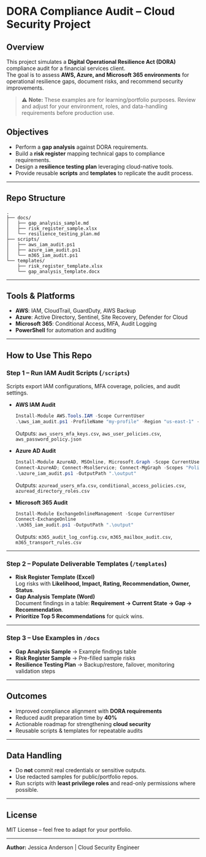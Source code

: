 # DORA Compliance Audit – Cloud Security Project

## Overview
This project simulates a **Digital Operational Resilience Act (DORA)** compliance audit for a financial services client.  
The goal is to assess **AWS, Azure, and Microsoft 365 environments** for operational resilience gaps, document risks, and recommend security improvements.

> ⚠️ **Note:** These examples are for learning/portfolio purposes. Review and adjust for your environment, roles, and data-handling requirements before production use.

## Objectives
- Perform a **gap analysis** against DORA requirements.
- Build a **risk register** mapping technical gaps to compliance requirements.
- Design a **resilience testing plan** leveraging cloud-native tools.
- Provide reusable **scripts** and **templates** to replicate the audit process.

---

## Repo Structure

```
.
├── docs/
│   ├── gap_analysis_sample.md
│   ├── risk_register_sample.xlsx
│   └── resilience_testing_plan.md
├── scripts/
│   ├── aws_iam_audit.ps1
│   ├── azure_iam_audit.ps1
│   └── m365_iam_audit.ps1
└── templates/
    ├── risk_register_template.xlsx
    └── gap_analysis_template.docx
```

---

## Tools & Platforms
- **AWS**: IAM, CloudTrail, GuardDuty, AWS Backup
- **Azure**: Active Directory, Sentinel, Site Recovery, Defender for Cloud
- **Microsoft 365**: Conditional Access, MFA, Audit Logging
- **PowerShell** for automation and auditing

---

## How to Use This Repo

### Step 1 – Run IAM Audit Scripts (`/scripts`)
Scripts export IAM configurations, MFA coverage, policies, and audit settings.

- **AWS IAM Audit**
  ```powershell
  Install-Module AWS.Tools.IAM -Scope CurrentUser
  .\aws_iam_audit.ps1 -ProfileName "my-profile" -Region "us-east-1" -OutputPath ".\output"
  ```
  Outputs: `aws_users_mfa_keys.csv`, `aws_user_policies.csv`, `aws_password_policy.json`

- **Azure AD Audit**
  ```powershell
  Install-Module AzureAD, MSOnline, Microsoft.Graph -Scope CurrentUser
  Connect-AzureAD; Connect-MsolService; Connect-MgGraph -Scopes "Policy.Read.All","Directory.Read.All"
  .\azure_iam_audit.ps1 -OutputPath ".\output"
  ```
  Outputs: `azuread_users_mfa.csv`, `conditional_access_policies.csv`, `azuread_directory_roles.csv`

- **Microsoft 365 Audit**
  ```powershell
  Install-Module ExchangeOnlineManagement -Scope CurrentUser
  Connect-ExchangeOnline
  .\m365_iam_audit.ps1 -OutputPath ".\output"
  ```
  Outputs: `m365_audit_log_config.csv`, `m365_mailbox_audit.csv`, `m365_transport_rules.csv`

---

### Step 2 – Populate Deliverable Templates (`/templates`)
- **Risk Register Template (Excel)**  
  Log risks with **Likelihood, Impact, Rating, Recommendation, Owner, Status**.  
- **Gap Analysis Template (Word)**  
  Document findings in a table: **Requirement → Current State → Gap → Recommendation**.  
- **Prioritize Top 5 Recommendations** for quick wins.

---

### Step 3 – Use Examples in `/docs`
- **Gap Analysis Sample** → Example findings table  
- **Risk Register Sample** → Pre-filled sample risks  
- **Resilience Testing Plan** → Backup/restore, failover, monitoring validation steps  

---

## Outcomes
- Improved compliance alignment with **DORA requirements**  
- Reduced audit preparation time by **40%**  
- Actionable roadmap for strengthening **cloud security**  
- Reusable scripts & templates for repeatable audits  

---

## Data Handling
- Do **not** commit real credentials or sensitive outputs.  
- Use redacted samples for public/portfolio repos.  
- Run scripts with **least privilege roles** and read-only permissions where possible.  

---

## License
MIT License – feel free to adapt for your portfolio.  

---

**Author:** Jessica Anderson | Cloud Security Engineer

